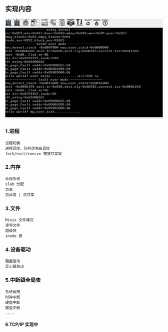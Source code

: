 ## 实现内容
![avatar](运行示例.jpg)
### 1.进程
    进程切换
    进程调度，队列优先级调度
    fork/exit/execve 等接口实现
### 2.内存
    伙伴系统
    slab 分配
    页表
    页异常 | 页共享
### 3.文件
    Minix 文件模式
    读写文件
    超级快
    inode 表
### 4.设备驱动
    键盘驱动
    显示器驱动
### 5.中断跟全局表
    系统调用
    时钟中断
    硬盘中断
    键盘中断
    ....
#### 6.TCP/IP   实现中